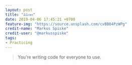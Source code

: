 ```yaml
---
layout: post
title: "ฉีฉีกขา"
date: 2019-04-06 17:45:21 +0700
feature-img: "https://source.unsplash.com/cvBBO4PzWPg"
credit-name: "Markus Spiske"
credit-user: "@markusspiske"
tags:
- Practicing
---
```

> You’re writing code for everyone to use.
